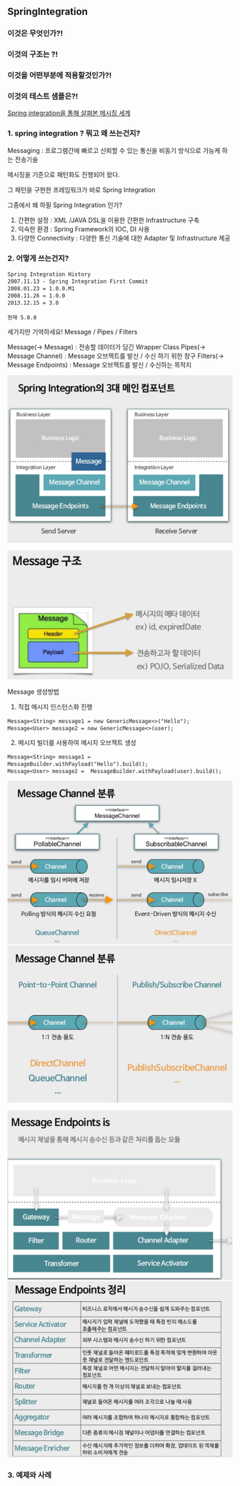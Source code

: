 
## SpringIntegration 

### 이것은 무엇인가?!


### 이것의 구조는 ?!

### 이것을 어떤부분에 적용할것인가?!

### 이것의 테스트 샘플은?!



[Spring integration을 통해 살펴본 메시징 세계](https://www.slideshare.net/WangeunLee/spring-integration-47185594)
### 1. spring integration ? 뭐고 왜 쓰는건지?

Messaging : 프로그램간에 빠르고 신뢰할 수 있는 통신을 비동기 방식으로 가능케 하는 전송기술

메시징을 기준으로 패턴화도 진행되어 왔다.

그 패턴을 구현한 프레임워크가 바로 Spring Integration

그중에서 왜 하필 Spring Integration 인가?
1. 간편한 설정 : XML /JAVA DSL을 이용한 간편한  Infrastructure 구축
2. 익숙한 환경 : Spring Framework의 IOC, DI 사용
3. 다양한 Connectivity : 다양한 통신 기술에 대한 Adapter 및 Infrastructure 제공


### 2. 어떻게 쓰는건지?

```
Spring Integration History
2007.11.13 - Spring Integration First Commit
2008.01.23 = 1.0.0.M1
2008.11.26 = 1.0.0
2013.12.15 = 3.0

현재 5.0.0
```

세가지만 기억하세요!
Message / Pipes / Filters

Message(-> Message) : 전송할 데이터가 담긴 Wrapper Class
Pipes(-> Message Channel) : Message 오브젝트를 발신 / 수신 하기 위한 창구
Filters(-> Message Endpoints) : Message 오브젝트를 발신 / 수신하는 목적지

![Image](./SI_main3point.png)


![Image](./SI_message.png)


Message 생성방법
1. 직접 메시지 인스턴스화 진행
```
Message<String> message1 = new GenericMessage<>("Hello");
Message<User> message2 = new GenericMessage<>(user);
```
2. 메시지 빌더를 사용하여 메시지 오브젝트 생성
```
Message<String> message1 = MessageBuilder.withPayload("Hello").build();
Message<User> message2 =  MessageBuilder.withPayload(user).build();
```

![Image](./SI_MC_1.png)
![Image](./SI_MC_2.png)

![Image](./SI_EP_1.png)
![Image](./SI_EP_2.png)


### 3. 예제와 사례


